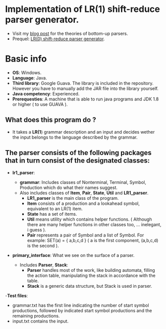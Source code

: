 
# Implementation of LR(1) shift-reduce parser generator.
- Visit my [blog post](https://dafuqisthatblog.wordpress.com/2017/10/12/compiler-theories-parser-bottom-up-parsers-slr-lr1-lalr/) for the theories of bottom-up parsers.
- Prequel: [LR(0) shift-reduce parser generator](https://github.com/minhthanh3145/LR0_Parser_Generator).

# Basic info
- **OS**: Windows.
- **Language**: Java.
- **Third library**: Google Guava. The library is included in the repository. However you have to manually add the JAR file into the library yourself.
- **Java competency**: Experienced.
- **Prerequesties**: A machine that is able to run java programs and JDK 1.8 or higher ( to use GUAVA ).

## What does this program do ?
- It takes a **LR(1**) grammar description and an input and decides wether the input belongs to the language described by the grammar.

## The parser consists of the following packages that in turn consist of the designated classes:
- **lr1_parser**:
  - **grammar**: Includes classes of Nonterminal, Terminal, Symbol, Production which do what their names suggest.
  - Also includes classes of **Item**, **Pair**, **State**, **Util** and **LR1_parser**.
    - **LR1_parser** is the main class of the program.
    - **Item** consists of a production and a lookahead symbol, equivalent to an LR(1) item.
    - **State** has a set of items.
    - **Util** means utility which contains helper functions. ( Although there are many helper functions in other classes too, ... inelegant, i guess ).
    - **Pair** represents a pair of Symbol and a list of Symbol. For example: SET(a) = { a,b,c,d } ( a is the first component, (a,b,c,d) is the second ).

- **primary_interface**: What we see on the surface of a parser.
  - Includes **Parser**, **Stack**:
    - **Parser** handles most of the work, like building automata, filling the action table, manipulating the stack in accordance with the table.
    - **Stack** is a generic data structure, but Stack<State> is used in parser. 


-**Test files**: 
- grammar.txt has the first line indicating the number of start symbol productions, followed by indicated start symbol productions and the remaining productions.
- input.txt contains the input.

